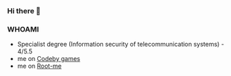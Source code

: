 ### Hi there 👋


### WHOAMI
- Specialist degree (Information security of telecommunication systems) - 4/5.5
- me on <a href="https://codeby.games/profile">Codeby games</a>
- me on <a href="https://www.root-me.org/t3tsut3tsu?lang=ru#3dbebca9912ba815fc019f21e05bcaee">Root-me</a>
  
<!--
**t3tsut3tsu/t3tsut3tsu** is a ✨ _special_ ✨ repository because its `README.md` (this file) appears on your GitHub profile.

Here are some ideas to get you started:

- 🔭 I’m currently working on ...
- 🌱 I’m currently learning ...
- 👯 I’m looking to collaborate on ...
- 🤔 I’m looking for help with ...
- 💬 Ask me about ...
- 📫 How to reach me: ...
- 😄 Pronouns: ...
- ⚡ Fun fact: ...
-->
